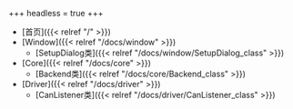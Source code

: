 +++
headless = true
+++
- [首页]({{< relref "/" >}})
- [Window]({{< relref "/docs/window" >}})
    - [SetupDialog类]({{< relref "/docs/window/SetupDialog_class" >}})
- [Core]({{< relref "/docs/core" >}})
    - [Backend类]({{< relref "/docs/core/Backend_class" >}})
- [Driver]({{< relref "/docs/driver" >}})
    - [CanListener类]({{< relref "/docs/driver/CanListener_class" >}})